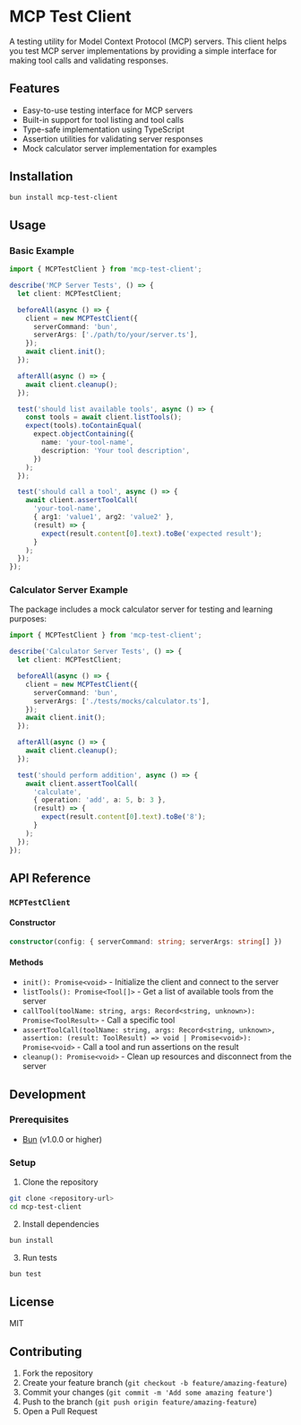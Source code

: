 # MCP Test Client

A testing utility for Model Context Protocol (MCP) servers. This client helps you test MCP server implementations by providing a simple interface for making tool calls and validating responses.

## Features

- Easy-to-use testing interface for MCP servers
- Built-in support for tool listing and tool calls
- Type-safe implementation using TypeScript
- Assertion utilities for validating server responses
- Mock calculator server implementation for examples

## Installation

```bash
bun install mcp-test-client
```

## Usage

### Basic Example

```typescript
import { MCPTestClient } from 'mcp-test-client';

describe('MCP Server Tests', () => {
  let client: MCPTestClient;

  beforeAll(async () => {
    client = new MCPTestClient({
      serverCommand: 'bun',
      serverArgs: ['./path/to/your/server.ts'],
    });
    await client.init();
  });

  afterAll(async () => {
    await client.cleanup();
  });

  test('should list available tools', async () => {
    const tools = await client.listTools();
    expect(tools).toContainEqual(
      expect.objectContaining({
        name: 'your-tool-name',
        description: 'Your tool description',
      })
    );
  });

  test('should call a tool', async () => {
    await client.assertToolCall(
      'your-tool-name',
      { arg1: 'value1', arg2: 'value2' },
      (result) => {
        expect(result.content[0].text).toBe('expected result');
      }
    );
  });
});
```

### Calculator Server Example

The package includes a mock calculator server for testing and learning purposes:

```typescript
import { MCPTestClient } from 'mcp-test-client';

describe('Calculator Server Tests', () => {
  let client: MCPTestClient;

  beforeAll(async () => {
    client = new MCPTestClient({
      serverCommand: 'bun',
      serverArgs: ['./tests/mocks/calculator.ts'],
    });
    await client.init();
  });

  afterAll(async () => {
    await client.cleanup();
  });

  test('should perform addition', async () => {
    await client.assertToolCall(
      'calculate',
      { operation: 'add', a: 5, b: 3 },
      (result) => {
        expect(result.content[0].text).toBe('8');
      }
    );
  });
});
```

## API Reference

### `MCPTestClient`

#### Constructor
```typescript
constructor(config: { serverCommand: string; serverArgs: string[] })
```

#### Methods

- `init(): Promise<void>` - Initialize the client and connect to the server
- `listTools(): Promise<Tool[]>` - Get a list of available tools from the server
- `callTool(toolName: string, args: Record<string, unknown>): Promise<ToolResult>` - Call a specific tool
- `assertToolCall(toolName: string, args: Record<string, unknown>, assertion: (result: ToolResult) => void | Promise<void>): Promise<void>` - Call a tool and run assertions on the result
- `cleanup(): Promise<void>` - Clean up resources and disconnect from the server

## Development

### Prerequisites

- [Bun](https://bun.sh) (v1.0.0 or higher)

### Setup

1. Clone the repository
```bash
git clone <repository-url>
cd mcp-test-client
```

2. Install dependencies
```bash
bun install
```

3. Run tests
```bash
bun test
```

## License

MIT

## Contributing

1. Fork the repository
2. Create your feature branch (`git checkout -b feature/amazing-feature`)
3. Commit your changes (`git commit -m 'Add some amazing feature'`)
4. Push to the branch (`git push origin feature/amazing-feature`)
5. Open a Pull Request 